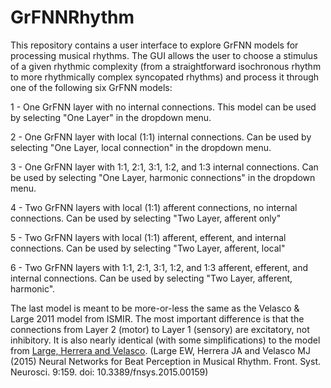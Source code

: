 # GrFNNRhythm

This repository contains a user interface to explore GrFNN models for processing musical rhythms. The GUI allows the user to choose a stimulus of a given rhythmic complexity (from a straightforward isochronous rhythm to more rhythmically complex syncopated rhythms) and process it through one of the following six GrFNN models:

1 - One GrFNN layer with no internal connections. This model can be used by selecting "One Layer" in the dropdown menu.

2 - One GrFNN layer with local (1:1) internal connections. Can be used by selecting "One Layer, local connection" in the dropdown menu.

3 - One GrFNN layer with 1:1, 2:1, 3:1, 1:2, and 1:3 internal connections. Can be used by selecting "One Layer, harmonic connections" in the dropdown menu.

4 - Two GrFNN layers with local (1:1) afferent connections, no internal connections. Can be used by selecting "Two Layer, afferent only"

5 - Two GrFNN layers with local (1:1) afferent, efferent, and internal connections. Can be used by selecting "Two Layer, afferent, local"

6 - Two GrFNN layers with 1:1, 2:1, 3:1, 1:2, and 1:3 afferent, efferent, and internal connections. Can be used by selecting "Two Layer, afferent, harmonic". 

The last model is meant to be more-or-less the same as the Velasco & Large 2011 model from ISMIR. The most important difference is that the connections from Layer 2 (motor) to Layer 1 (sensory) are excitatory, not inhibitory. It is also nearly identical (with some simplifications) to the model from [Large, Herrera and Velasco](http://journal.frontiersin.org/article/10.3389/fnsys.2015.00159/abstract). (Large EW, Herrera JA and Velasco MJ (2015) Neural Networks for Beat Perception in Musical Rhythm. Front. Syst. Neurosci. 9:159. doi: 10.3389/fnsys.2015.00159)
